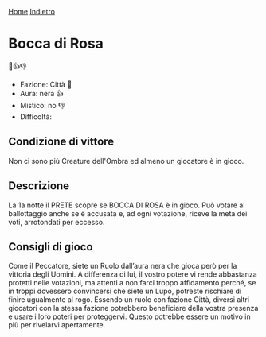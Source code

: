 [Home](/wherewolf-rules)
[Indietro](..)

# Bocca di Rosa

<span class='emoji'>🏰👍👎</span>

- Fazione: Città <span class='emoji'>🏰</span>
- Aura: nera <span class='emoji'>👍</span>
- Mistico: no <span class='emoji'>👎</span>
- Difficoltà: 

## Condizione di vittore

Non ci sono più Creature dell'Ombra ed almeno un giocatore è in gioco.

## Descrizione

La 1a notte il PRETE scopre se BOCCA DI ROSA è in gioco. Può votare al ballottaggio anche se è accusata e, ad ogni votazione, riceve la metà dei voti, arrotondati per eccesso.

## Consigli di gioco

Come il Peccatore, siete un Ruolo dall’aura nera che gioca però per la vittoria degli Uomini. A differenza di lui, il vostro potere vi rende abbastanza protetti nelle votazioni, ma attenti a non farci troppo affidamento perché, se in troppi dovessero convincersi che siete un Lupo, potreste rischiare di finire ugualmente al rogo. Essendo un ruolo con fazione Città, diversi altri giocatori con la stessa fazione potrebbero beneficiare della vostra presenza e usare i loro poteri per proteggervi. Questo potrebbe essere un motivo in più per rivelarvi apertamente.
